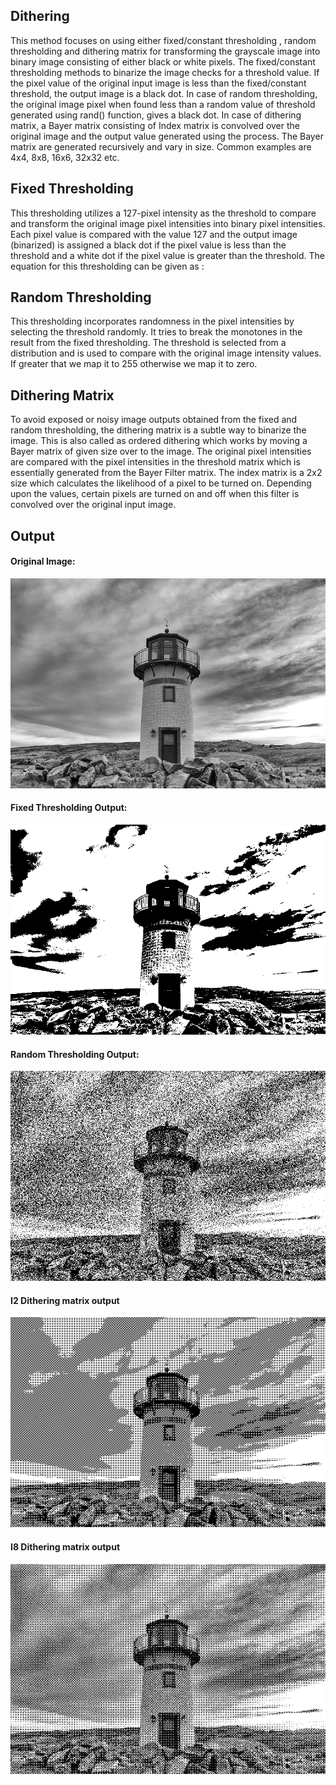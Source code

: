 ## Dithering

This method focuses on using either fixed/constant thresholding , random thresholding and
dithering matrix for transforming the grayscale image into binary image consisting of either
black or white pixels. The fixed/constant thresholding methods to binarize the image checks
for a threshold value. If the pixel value of the original input image is less than the
fixed/constant threshold, the output image is a black dot. In case of random thresholding,
the original image pixel when found less than a random value of threshold generated using
rand() function, gives a black dot. In case of dithering matrix, a Bayer matrix consisting of
Index matrix is convolved over the original image and the output value generated using the
process. The Bayer matrix are generated recursively and vary in size. Common examples are
4x4, 8x8, 16x6, 32x32 etc.

## Fixed Thresholding

This thresholding utilizes a 127-pixel intensity as the threshold to compare and transform
the original image pixel intensities into binary pixel intensities. Each pixel value is
compared with the value 127 and the output image (binarized) is assigned a black dot if
the pixel value is less than the threshold and a white dot if the pixel value is greater than
the threshold. The equation for this thresholding can be given as :

## Random Thresholding

This thresholding incorporates randomness in the pixel intensities by selecting the
threshold randomly. It tries to break the monotones in the result from the fixed
thresholding. The threshold is selected from a distribution and is used to compare with
the original image intensity values. If greater that we map it to 255 otherwise we map it
to zero.

## Dithering Matrix

To avoid exposed or noisy image outputs obtained from the fixed and random
thresholding, the dithering matrix is a subtle way to binarize the image. This is also
called as ordered dithering which works by moving a Bayer matrix of given size over to
the image. The original pixel intensities are compared with the pixel intensities in the
threshold matrix which is essentially generated from the Bayer Filter matrix.
The index matrix is a 2x2 size which calculates the likelihood of a pixel to be turned on.
Depending upon the values, certain pixels are turned on and off when this filter is
convolved over the original input image.



## Output 

#### Original Image:

![Original](test_image.png "Original")

#### Fixed Thresholding Output: 

![Sobel](fixed.png "Sobel")

#### Random Thresholding Output: 

![Canny](random.png "Canny")

#### I2 Dithering matrix output 

![I2](i2.png "I2")

#### I8 Dithering matrix output 

![I8](i8.png "I8")
